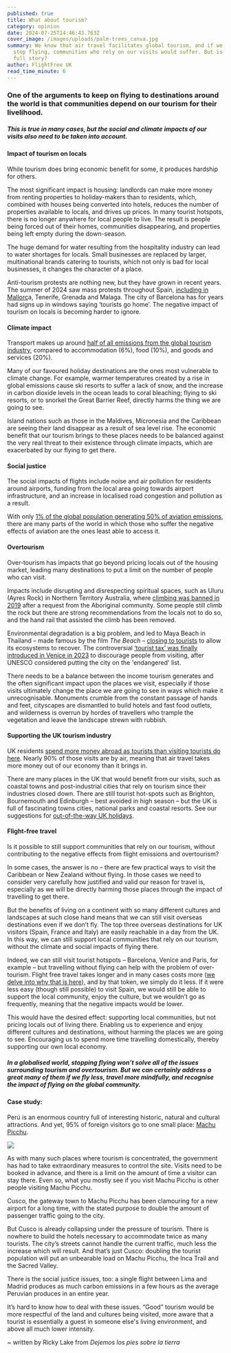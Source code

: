 ```yaml
---
published: true
title: What about tourism?
category: opinion
date: 2024-07-25T14:46:43.763Z
cover_image: /images/uploads/palm-trees_canva.jpg
summary: We know that air travel facilitates global tourism, and if we were to
  stop flying, communities who rely on our visits would suffer. But is that the
  full story?
author: FlightFree UK
read_time_minute: 6
---
```

### One of the arguments to keep on flying to destinations around the world is that communities depend on our tourism for their livelihood.

##### This is true in many cases, but the social and climate impacts of our visits also need to be taken into account. 

#### Impact of tourism on locals

While tourism does bring economic benefit for some, it produces hardship for others. 

The most significant impact is housing: landlords can make more money from renting properties to holiday-makers than to residents, which, combined with houses being converted into hotels, reduces the number of properties available to locals, and drives up prices. In many tourist hotspots, there is no longer anywhere for local people to live. The result is people being forced out of their homes, communities disappearing, and properties being left empty during the down-season.

The huge demand for water resulting from the hospitality industry can lead to water shortages for locals. Small businesses are replaced by larger, multinational brands catering to tourists, which not only is bad for local businesses, it changes the character of a place. 

Anti-tourism protests are nothing new, but they have grown in recent years. The summer of 2024 saw mass protests throughout Spain, [including in Mallorc](https://www.aljazeera.com/gallery/2024/7/22/thousands-protest-over-tourism-in-spains-mallorca)a, Tenerife, Grenada and Malaga. The city of Barcelona has for years had signs up in windows saying ‘tourists go home’. The negative impact of tourism on locals is becoming harder to ignore.

#### Climate impact

Transport makes up around [half of all emissions from the global tourism industry](https://sustainabletravel.org/issues/carbon-footprint-tourism/), compared to accommodation (6%), food (10%), and goods and services (20%). 

Many of our favoured holiday destinations are the ones most vulnerable to climate change. For example, warmer temperatures created by a rise in global emissions cause ski resorts to suffer a lack of snow, and the increase in carbon dioxide levels in the ocean leads to coral bleaching; flying to ski resorts, or to snorkel the Great Barrier Reef, directly harms the thing we are going to see. 

Island nations such as those in the Maldives, Micronesia and the Caribbean are seeing their land disappear as a result of sea level rise. The economic benefit that our tourism brings to these places needs to be balanced against the very real threat to their existence through climate impacts, which are exacerbated by our flying to get there.

#### Social justice

The social impacts of flights include noise and air pollution for residents around airports, funding from the local area going towards airport infrastructure, and an increase in localised road congestion and pollution as a result. 

With only [1% of the global population generating 50% of aviation emissions](https://www.theguardian.com/business/2020/nov/17/people-cause-global-aviation-emissions-study-covid-19), there are many parts of the world in which those who suffer the negative effects of aviation are the ones least able to access it. 

#### Overtourism

Over-tourism has impacts that go beyond pricing locals out of the housing market, leading many destinations to put a limit on the number of people who can visit. 

Impacts include disrupting and disrespecting spiritual spaces, such as Uluru (Ayres Rock) in Northern Territory Australia, where [climbing was banned in 2019](https://www.bbc.co.uk/news/world-australia-50151344) after a request from the Aboriginal community. Some people still climb the rock but there are strong recommendations from the locals not to do so, and the hand rail that assisted the climb has been removed.

Environmental degradation is a big problem, and led to Maya Beach in Thailand – made famous by the film *The Beach* – [closing to tourists](https://www.contiki.com/six-two/article/the-beach-closed/) to allow its ecosystems to recover. The controversial [‘tourist tax’ was finally introduced in Venice in 2023](https://www.timeout.com/news/venice-will-charge-tourists-5-to-enter-the-city-from-next-year-090823) to discourage people from visiting, after UNESCO considered putting the city on the 'endangered' list. 

T﻿here needs to be a balance between the income tourism generates and the often significant impact upon the places we visit, especially if those visits ultimately change the place we are going to see in ways which make it unrecognisable. Monuments crumble from the constant passage of hands and feet, cityscapes are dismantled to build hotels and fast food outlets, and wilderness is overrun by hordes of travellers who trample the vegetation and leave the landscape strewn with rubbish.

#### Supporting the UK tourism industry

UK residents [spend more money abroad as tourists than visiting tourists do here](https://www.ons.gov.uk/peoplepopulationandcommunity/leisureandtourism/articles/traveltrends/2023). Nearly 90% of those visits are by air, meaning that air travel takes more money out of our economy than it brings in. 

There are many places in the UK that would benefit from our visits, such as coastal towns and post-industrial cities that rely on tourism since their industries closed down. There are still tourist hot-spots such as Brighton, Bournemouth and Edinburgh – best avoided in high season – but the UK is full of fascinating towns cities, national parks and coastal resorts. See our suggestions for [out-of-the-way UK holidays](/travel_articles/destination-uk/). 

#### Flight-free travel

Is it possible to still support communities that rely on our tourism, without contributing to the negative effects from flight emissions and overtourism?

In some cases, the answer is no – there are few practical ways to visit the Caribbean or New Zealand without flying. In those cases we need to consider very carefully how justified and valid our reason for travel is, especially as we will be directly harming those places through the impact of travelling to get there.

But the benefits of living on a continent with so many different cultures and landscapes at such close hand means that we can still visit overseas destinations even if we don’t fly. The top three overseas destinations for UK visitors (Spain, France and Italy) are easily reachable in a day from the UK. In this way, we can still support local communities that rely on our tourism, without the climate and social impacts of flying there.

Indeed, we can still visit tourist hotspots – Barcelona, Venice and Paris, for example – but travelling without flying can help with the problem of over-tourism. Flight free travel takes longer and in many cases costs more ([we delve into why that is here](https://www.instagram.com/p/C9zBaiGhZxM/)), and by that token, we simply do it less. If it were less easy (though still possible) to visit Spain, we would still be able to support the local community, enjoy the culture, but we wouldn’t go as frequently, meaning that the negative impacts would be lower.

This would have the desired effect: supporting local communities, but not pricing locals out of living there. Enabling us to experience and enjoy different cultures and destinations, without harming the places we are going to see. Encouraging us to spend more time travelling domestically, thereby supporting our own local economy.

##### In a globalised world, stopping flying won’t solve all of the issues surrounding tourism and overtourism. But we can certainly address a great many of them if we fly less, travel more mindfully, and recognise the impact of flying on the global community.

#### Case study:

Perú is an enormous country full of interesting historic, natural and cultural attractions. And yet, 95% of foreign visitors go to one small place: [Machu Picchu](https://flightfree.co.uk/post/tossing-out-my-bucket-list/). 

![](/images/uploads/machupicchu-unsplash-scott-umstattd.jpg)

As with many such places where tourism is concentrated, the government has had to take extraordinary measures to control the site. Visits need to be booked in advance, and there is a limit on the amount of time a visitor can stay there. Even so, what you mostly see if you visit Machu Picchu is other people visiting Machu Picchu.

Cusco, the gateway town to Machu Picchu has been clamouring for a new airport for a long time, with the stated purpose to double the amount of passenger traffic going to the city. 

But Cusco is already collapsing under the pressure of tourism. There is nowhere to build the hotels necessary to accommodate twice as many tourists. The city’s streets cannot handle the current traffic, much less the increase which will result. And that’s just Cusco: doubling the tourist population will put an unbearable load on Machu Picchu, the Inca Trail and the Sacred Valley.

There is the social justice issues, too: a single flight between Lima and Madrid produces as much carbon emissions in a few hours as the average Peruvian produces in an entire year.

It’s hard to know how to deal with these issues. “Good” tourism would be more respectful of the land and cultures being visited, more aware that a tourist is essentially a guest in someone else's living environment, and above all much lower intensity.

~ written by Ricky Lake from *Dejemos los pies sobre la tierra*